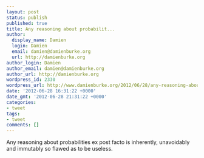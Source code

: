 ```yaml
---
layout: post
status: publish
published: true
title: Any reasoning about probabilit...
author:
  display_name: Damien
  login: Damien
  email: damien@damienburke.org
  url: http://damienburke.org
author_login: Damien
author_email: damien@damienburke.org
author_url: http://damienburke.org
wordpress_id: 2330
wordpress_url: http://www.damienburke.org/2012/06/28/any-reasoning-about-probabilit/
date: '2012-06-28 16:31:22 +0000'
date_gmt: '2012-06-28 21:31:22 +0000'
categories:
- tweet
tags:
- tweet
comments: []
---
```

<p>Any reasoning about probabilities ex post facto is inherently, unavoidably and immutably so flawed as to be useless.</p>
